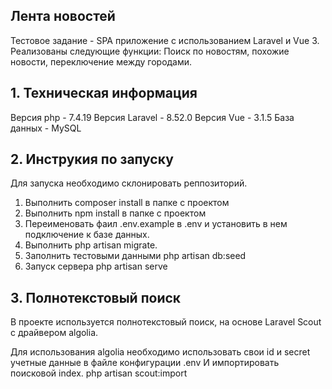 ## Лента новостей
Тестовое задание - SPA приложение с использованием Laravel и Vue 3.
Реализованы следующие функции:
Поиск по новостям, похожие новости, переключение между городами.

## 1. Техническая информация
Версия php - 7.4.19
Версия Laravel - 8.52.0
Версия Vue - 3.1.5
База данных - MySQL

## 2. Инструкия по запуску
Для запуска необходимо склонировать реппозиторий.
1. Выполнить composer install в папке с проектом
2. Выполнить npm install в папке с проектом
3. Переименовать фаил .env.example в .env  и установить в нем подключение к базе данных.
4. Выполнить php artisan migrate.
5. Заполнить тестовыми данными php artisan db:seed
6. Запуск сервера php artisan serve

## 3. Полнотекстовый поиск
В проекте используется полнотекстовый поиск, на основе Laravel Scout с драйвером algolia.

Для использования algolia необходимо использовать свои id и secret учетные данные в файле конфигурации .env
И импортировать поисковой index.
php artisan scout:import




